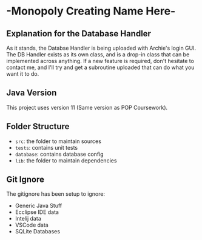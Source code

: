 # -Monopoly Creating Name Here-

## Explanation for the Database Handler

As it stands, the Databse Handler is being uploaded with Archie's login GUI. The DB Handler exists as its own class, and is a drop-in class that can be implemented across anything. If a new feature is required, don't hesitate to contact me, and I'll try and get a subroutine uploaded that can do what you want it to do.

## Java Version

This project uses version 11 (Same version as POP Coursework).

## Folder Structure

- `src`: the folder to maintain sources
- `tests`: contains unit tests
- `database`: contains database config
- `lib`: the folder to maintain dependencies



## Git Ignore

The gitignore has been setup to ignore:

- Generic Java Stuff
- Ecclipse IDE data
- Intelij data
- VSCode data
- SQLite Databases
